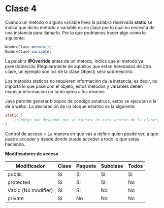 # Clase 4
Cuando un metodo o alguna variable lleva la palabra reservada **static** se indica que dicho metodo o variable es de clase por lo cual no necesita de una instancia para llamarlo.
Por lo que podriamos hacer algo como lo siguiente:

```java
NombreClase.metodo();
NombreClase.variable;
```

La palabra **@Override** antes de un metodo, indica que el metodo ya preestablecido (Regularmente de aquellos que estan heredados de otra clase, un ejemplo son los de la clase Object) sera sobreescrito.

Los metodos staticos no requieren información de la instancia, es decir, no importa lo que pase con el objeto, estos metodos y variables deben manejar información un tanto ajena a los mismos.

Java permite generar bloques de condigo estaticos, estos se ejecutan a la de a webo. La declaración de un bloque estatico es la siguiente:
```java
static {
	/*Codigo que deseamos que se ejecute en esta sección de la clase*/
}
```

Control de acceso = La manera en que vas a definir quien puede ver, a que puede acceder y desde donde puede acceder a todo lo que estas haciendo.

**Modificadores de acceso**

| Modificador        | Clase | Paquete | Subclase | Todos |
|--------------------|-------|---------|----------|-------|
| public             | Si    | Si      | Si       | Si    |
| protected          | Si    | Si      | Si       | No    |
| Vacio (No modifier)| Si    | Si      | No       | No    |
| private            | Si    | No      | No       | No    |

